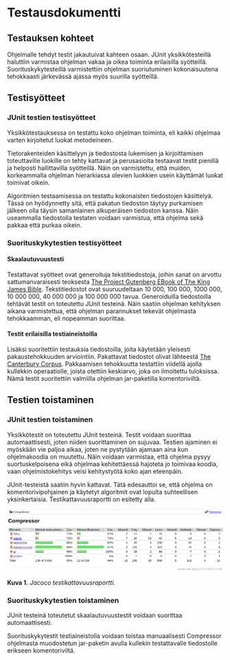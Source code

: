 # Testausdokumentti

## Testauksen kohteet

Ohjelmalle tehdyt testit jakautuivat kahteen osaan. JUnit yksikkötesteillä haluttiin varmistaa ohjelman vakaa ja oikea toiminta erilaisilla syötteillä. Suorituskykytesteillä varmistettiin ohjelman suoriutuminen kokonaisuutena tehokkaasti järkevässä ajassa myös suurilla syötteillä.

## Testisyötteet

### JUnit testien testisyötteet

Yksikkötestauksessa on testattu koko ohjelman toiminta, eli kaikki ohjelmaa varten kirjoitetut luokat metodeineen. 

Tietorakenteiden käsittelyyn ja tiedostosta lukemisen ja kirjoittamisen toteuttaville luokille on tehty kattavat ja perusasioita testaavat testit pienillä ja helposti hallittavilla syötteillä. Näin on varmistettu, että muiden, korkeammalla ohjelman hierarkiassa olevien luokkien usein käyttämät luokat toimivat oikein.

Algoritmien testaamisessa on testattu kokonaisten tiedostojen käsittelyä. Tässä on hyödynnetty sitä, että pakatun tiedoston täytyy purkamisen jälkeen olla täysin samanlainen alkuperäisen tiedoston kanssa. Näin useammalla tiedostolla testaten voidaan varmistua, että ohjelma sekä pakkaa että purkaa oikein.

### Suorituskykytestien testisyötteet

#### Skaalautuvuustesti

Testattavat syötteet ovat generoituja tekstitiedostoja, joihin sanat on arvottu sattumanvaraisesti teoksesta [The Project Gutenberg EBook of The King James Bible](https://www.gutenberg.org/cache/epub/10/pg10.txt). Tekstitiedostot ovat suuruudeltaan 10 000, 100 000, 1000 000, 10 000 000, 40 000 000 ja 100 000 000 tavua. Generoiduilla tiedostoilla tehtävät testit on toteutettu JUnit testeinä. Näin saatiin ohjelman kehityksen aikana varmistettua, että ohjelman parannukset tekevät ohjelmasta tehokkaamman, eli nopeamman suorittaa.

#### Testit erilaisilla testiaineistoilla

Lisäksi suoritettiin testauksia tiedostoilla, joita käytetään yleisesti pakaustehokkuuden arviointiin. Pakattavat tiedostot olivat lähteestä [The Canterbury Corpus](http://corpus.canterbury.ac.nz/descriptions/#cantrbry). Pakkaamisen tehokkuutta testattiin viidellä ajolla kullekkin operaatiolle, joista otettiin keskiarvo, joka on ilmoitettu tuloksissa. Nämä testit suoritettiin valmiilla ohjelman jar-paketilla komentoriviltä.

## Testien toistaminen

### JUnit testien toistaminen

Yksikkötestit on toteutettu JUnit testeinä. Testit voidaan suorittaa automaattisesti, joten niiden suorittaminen on sujuvaa. Testien ajaminen ei myöskään vie paljoa aikaa, joten ne pystytään ajamaan aina kun ohjelmakoodia on muutettu. Näin voidaan varmistaa, että ohjelma pysyy suortuskelpoisena eikä ohjelmaa kehitettäessä hajoteta jo toimivaa koodia, vaan ohjelmistokehitys veisi kehitystyötä koko ajan eteenpäin.

JUnit-testeistä saatiin hyvin kattavat. Tätä edesauttoi se, että ohjelma on komentorivipohjainen ja käytetyt algoritmit ovat lopulta suhteellisen yksinkertaisia. Testikattavuusraportti on esitetty alla.

<img src="https://github.com/Robustic/Compressor/blob/master/documentation/jacoco_test_coverage.png" width="969">

**Kuva 1.** *Jacoco testikattavuusraportti.*

### Suorituskykytestien toistaminen

JUnit testeinä toteutetut skaalautuvuustestit voidaan suorittaa automaattisesti.

Suorituskykytestit testiaineistolla voidaan toistaa manuaalisesti Compressor ohjelmasta muodostetun jar-paketin avulla kullekin testattavalle tiedostolle erikseen komentoriviltä.
